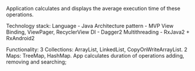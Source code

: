 Application calculates and displays the average execution time of these operations.

Technology stack:
Language - Java
Architecture pattern - MVP
View Binding, ViewPager, RecyclerView
DI - Dagger2
Multithreading - RxJava2 + RxAndroid2

Functionality:
3 Collections: ArrayList, LinkedList, CopyOnWriteArrayList.
2 Maps: TreeMap, HashMap.
App calculates duration of operations adding, removing and searching;

